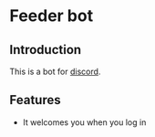 # Feeder bot

## Introduction

This is a bot for [discord](https://discordapp.com/).

## Features

- It welcomes you when you log in
